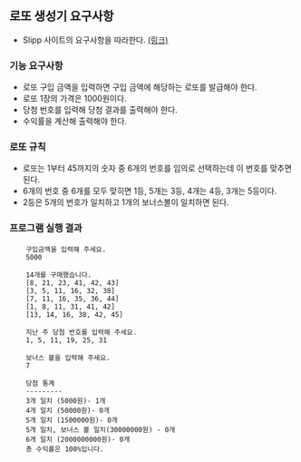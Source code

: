 ## 로또 생성기 요구사항
- Slipp 사이트의 요구사항을 따라한다. [(링크)](https://www.slipp.net/questions/590)

### 기능 요구사항
- 로또 구입 금액을 입력하면 구입 금액에 해당하는 로또를 발급해야 한다.
- 로또 1장의 가격은 1000원이다.
- 당첨 번호를 입력해 당첨 결과를 출력해야 한다.
- 수익률을 계산해 출력해야 한다.

### 로또 규칙 
- 로또는 1부터 45까지의 숫자 중 6개의 번호를 임의로 선택하는데 이 번호를 맞추면 된다.
- 6개의 번호 중 6개를 모두 맞히면 1등, 5개는 3등, 4개는 4등, 3개는 5등이다.
- 2등은 5개의 번호가 일치하고 1개의 보너스볼이 일치하면 된다.

### 프로그램 실행 결과
```
    구입금액을 입력해 주세요.
    5000

    14개를 구매했습니다.
    [8, 21, 23, 41, 42, 43]
    [3, 5, 11, 16, 32, 38]
    [7, 11, 16, 35, 36, 44]
    [1, 8, 11, 31, 41, 42]
    [13, 14, 16, 38, 42, 45]

    지난 주 당첨 번호를 입력해 주세요.
    1, 5, 11, 19, 25, 31

    보너스 볼을 입력해 주세요.
    7

    당첨 통계
    ---------
    3개 일치 (5000원)- 1개
    4개 일치 (50000원)- 0개
    5개 일치 (1500000원)- 0개
    5개 일치, 보너스 볼 일치(30000000원) - 0개
    6개 일치 (2000000000원)- 0개
    총 수익률은 100%입니다.
```